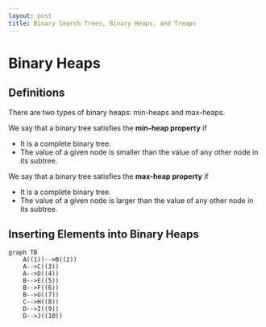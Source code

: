```yaml
---
layout: post
title: Binary Search Trees, Binary Heaps, and Treaps
---
```

# Binary Heaps
## Definitions
There are two types of binary heaps: min-heaps and max-heaps. 

We say that a binary tree satisfies the **min-heap property** if 

- It is a complete binary tree.
- The value of a given node is smaller than the value of any other node in its subtree.

We say that a binary tree satisfies the **max-heap property** if

- It is a complete binary tree.
- The value of a given node is larger than the value of any other node in its subtree.

## Inserting Elements into Binary Heaps

```mermaid!
graph TB
    A((1))-->B((2))
    A-->C((3))
    A-->D((4))
    B-->E((5))
    B-->F((6))
    B-->G((7))
    C-->H((8))
    D-->I((9))
    D-->J((10))

```